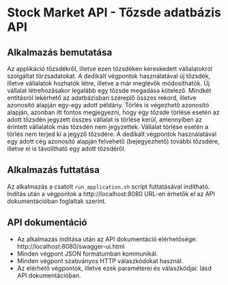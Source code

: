 # Stock Market API - Tőzsde adatbázis API

## Alkalmazás bemutatása

Az applikáció tőzsdékről, illetve ezen tőzsdéken kereskedett vállalatokról szolgáltat törzsadatokat. 
A dedikált végpontok használatával új tőzsdék, illetve vállalatok hozhatók létre, illetve a már meglévők módosíthatók. Új vállalat létrehozásakor legalább egy tőzsde megadása kötelező.
Mindkét entitásról lekérhető az adatbázisban szereplő összes rekord, illetve azonosító alapján egy-egy adott példány. 
Törlés is végezhető azonosító alapján, azonban itt fontos megjegyezni, hogy egy tőzsde törlése esetén az adott tőzsdén jegyzett összes vállalat is törlése kerül, amennyiben az érintett vállalatok más tőzsdén nem jegyzettek. Vállalat törlése esetén a törlés nem terjed ki a jegyző tőzsdére. 
A dedikált végpontok használatával egy adott cég azonosító alapján felvehető (bejegyezhető) további tőzsdére, illetve el is távolítható egy adott tőzsdéről.

## Alkalmazás futtatása

Az alkalmazás a csatolt `run_application.sh` script futtatásával indítható. Indítás után a végpontok a http://localhost:8080 URL-en érhetők el az API dokumentációban foglaltak szerint. 

## API dokumentáció

* Az alkalmazás indítása után az API dokumentáció elérhetősége: http://localhost:8080/swagger-ui.html
* Minden végpont JSON formátumban kommunikál.
* Minden végpont szabványos HTTP válaszkódokat használ.
* Az elérhető végpontok, illetve ezek paraméterei és válaszkódjai: lásd API dokumentációban.
